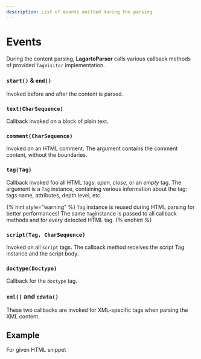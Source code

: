 ```yaml
---
description: List of events emitted during the parsing
---
```


# Events

During the content parsing, **LagartoParser** calls various callback methods of provided `TagVisitor` implementation.

### `start()` & `end()`

Invoked before and after the content is parsed.

### `text(CharSequence)`

Callback invoked on a block of plain text.

### `comment(CharSequence)`

Invoked on an HTML comment. The argument contains the comment content, without the boundaries.

### `tag(Tag)`

Callback invoked foo all HTML tags: _open_, _close,_ or an _empty_ tag. The argument is a `Tag` instance, containing various information about the tag: tags name, attributes, depth level, etc.

{% hint style="warning" %}
`Tag` instance is reused during HTML parsing for better performances! The same `Tag`instance is passed to all callback methods and for every detected HTML tag.
{% endhint %}

### `script(Tag, CharSequence)`

Invoked on all `script` tags. The callback method receives the script Tag instance and the script body.

### `doctype(Doctype)`

Callback for the `doctype` tag.

### `xml()` and `cdata()`

These two callbacks are invoked for XML-specific tags when parsing the XML content.

## Example

For given HTML snippet

